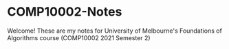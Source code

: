 # COMP10002-Notes

Welcome! These are my notes for University of Melbourne's Foundations of Algorithms course (COMP10002 2021 Semester 2)